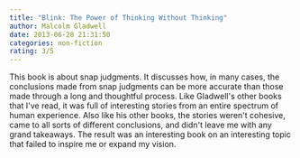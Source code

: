 ```yaml
---
title: "Blink: The Power of Thinking Without Thinking"
author: Malcolm Gladwell
date: 2013-06-28 21:31:50
categories: non-fiction
rating: 3/5
---
```


This book is about snap judgments. It discusses how, in many cases, the conclusions made from snap judgments can be more accurate than those made through a long and thoughtful process. Like Gladwell's other books that I've read, it was full of interesting stories from an entire spectrum of human experience. Also like his other books, the stories weren't cohesive, came to all sorts of different conclusions, and didn't leave me with any grand takeaways. The result was an interesting book on an interesting topic that failed to inspire me or expand my vision.
